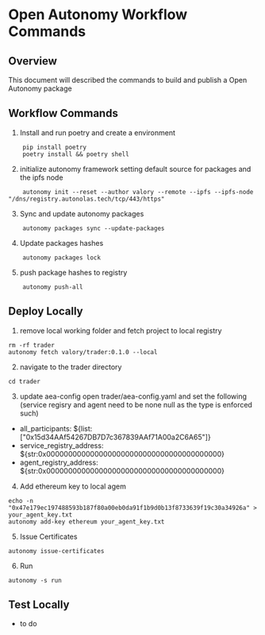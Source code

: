 # Open Autonomy Workflow Commands
## Overview
This document will described the commands to build and publish a Open Autonomy package 

## Workflow Commands
1. Install and run poetry and create a environment
```
    pip install poetry
    poetry install && poetry shell
```
2. initialize autonomy framework setting default source for packages and the ipfs node
```
    autonomy init --reset --author valory --remote --ipfs --ipfs-node "/dns/registry.autonolas.tech/tcp/443/https"
```
3. Sync and update autonomy packages
```
    autonomy packages sync --update-packages
```
4. Update packages hashes
``` 
    autonomy packages lock
```
5. push package hashes to registry
```
    autonomy push-all
```

## Deploy Locally 
1. remove local working folder and fetch project to local registry
```
rm -rf trader
autonomy fetch valory/trader:0.1.0 --local
```
2. navigate to the trader directory
```
cd trader
```
3. update aea-config 
open trader/aea-config.yaml and set the following (service regisry and agent need to be none null as the type is enforced such)
- all_participants: ${list:["0x15d34AAf54267DB7D7c367839AAf71A00a2C6A65"]}
- service_registry_address: ${str:0x0000000000000000000000000000000000000000}
- agent_registry_address: ${str:0x0000000000000000000000000000000000000000}

4. Add ethereum key to local agem
```
echo -n "0x47e179ec197488593b187f80a00eb0da91f1b9d0b13f8733639f19c30a34926a" > your_agent_key.txt
autonomy add-key ethereum your_agent_key.txt
```

5. Issue Certificates
```
autonomy issue-certificates
```

6. Run
```
autonomy -s run 
```

## Test Locally 
- to do 
